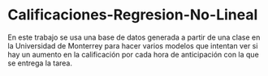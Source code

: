 # Calificaciones-Regresion-No-Lineal
En este trabajo se usa una base de datos generada a partir de una clase en la Universidad de Monterrey para hacer varios modelos que intentan ver si hay un aumento en la calificación por cada hora de anticipación con la que se entrega la tarea.
